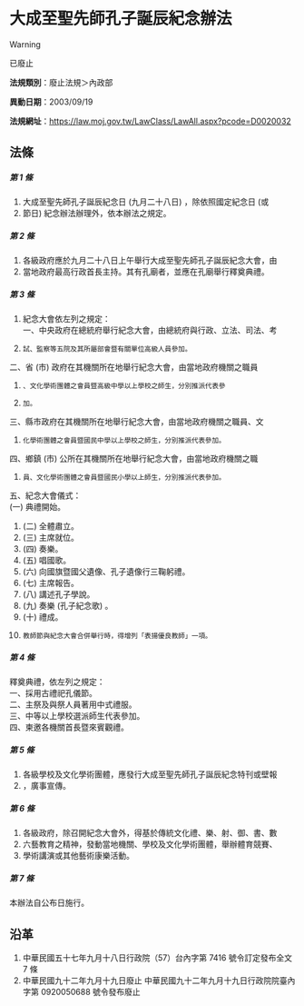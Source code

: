 # 大成至聖先師孔子誕辰紀念辦法


> [!WARNING]
> 已廢止


**法規類別**：廢止法規＞內政部

**異動日期**：2003/09/19  

**法規網址**：https://law.moj.gov.tw/LawClass/LawAll.aspx?pcode=D0020032



## 法條
##### 第 1 條
1. 大成至聖先師孔子誕辰紀念日 (九月二十八日) ，除依照國定紀念日 (或
1. 節日) 紀念辦法辦理外，依本辦法之規定。

##### 第 2 條
1. 各級政府應於九月二十八日上午舉行大成至聖先師孔子誕辰紀念大會，由
1. 當地政府最高行政首長主持。其有孔廟者，並應在孔廟舉行釋奠典禮。

##### 第 3 條
1. 紀念大會依左列之規定：  
一、中央政府在總統府舉行紀念大會，由總統府與行政、立法、司法、考
1.     試、監察等五院及其所屬部會暨有關單位高級人員參加。  
二、省 (市) 政府在其機關所在地舉行紀念大會，由當地政府機關之職員
1.     、文化學術團體之會員暨高級中學以上學校之師生，分別推派代表參
1.     加。  
三、縣市政府在其機關所在地舉行紀念大會，由當地政府機關之職員、文
1.     化學術團體之會員暨國民中學以上學校之師生，分別推派代表參加。  
四、鄉鎮 (市) 公所在其機關所在地舉行紀念大會，由當地政府機關之職
1.     員、文化學術團體之會員暨國民小學以上師生，分別推派代表參加。  
五、紀念大會儀式：  
 (一) 典禮開始。
1.  (二) 全體肅立。
1.  (三) 主席就位。
1.  (四) 奏樂。
1.  (五) 唱國歌。
1.  (六) 向國旗暨國父遺像、孔子遺像行三鞠躬禮。
1.  (七) 主席報告。
1.  (八) 講述孔子學說。
1.  (九) 奏樂 (孔子紀念歌) 。
1.  (十) 禮成。
1.     教師節與紀念大會合併舉行時，得增列「表揚優良教師」一項。

##### 第 4 條
釋奠典禮，依左列之規定：  
一、採用古禮祀孔儀節。  
二、主祭及與祭人員著用中式禮服。  
三、中等以上學校選派師生代表參加。  
四、柬邀各機關首長暨來賓觀禮。

##### 第 5 條
1. 各級學校及文化學術團體，應發行大成至聖先師孔子誕辰紀念特刊或壁報
1. ，廣事宣傳。

##### 第 6 條
1. 各級政府，除召開紀念大會外，得基於傳統文化禮、樂、射、御、書、數
1. 六藝教育之精神，發動當地機關、學校及文化學術團體，舉辦體育競賽、
1. 學術講演或其他藝術康樂活動。

##### 第 7 條
本辦法自公布日施行。

## 沿革
1. 中華民國五十七年九月十八日行政院（57）台內字第 7416 號令訂定發布全文 7  條
1. 中華民國九十二年九月十九日廢止                                中華民國九十二年九月十九日行政院院臺內字第 0920050688 號令發布廢止

